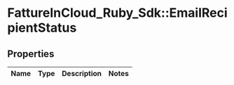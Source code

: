 # FattureInCloud_Ruby_Sdk::EmailRecipientStatus

## Properties

| Name | Type | Description | Notes |
| ---- | ---- | ----------- | ----- |

